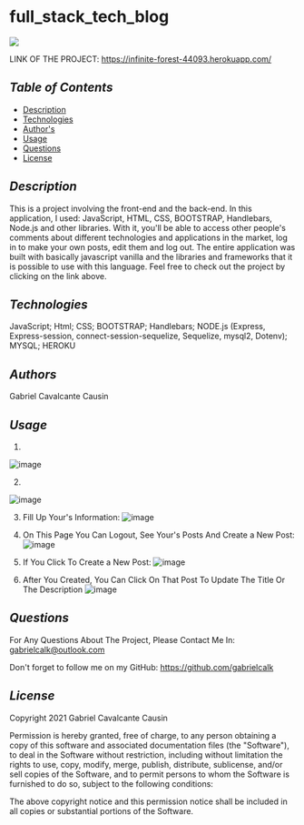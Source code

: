 # full_stack_tech_blog

<img src='https://img.shields.io/badge/license-MIT-yellow'>

LINK OF THE PROJECT: https://infinite-forest-44093.herokuapp.com/
    

## *Table of Contents*
- [Description](#description)
- [Technologies](#technologies)
- [Author's](#authors)
- [Usage](#usage)
- [Questions](#questions)
- [License](#license)
    


## *Description*
This is a project involving the front-end and the back-end. In this application, I used: JavaScript, HTML, CSS, BOOTSTRAP, Handlebars, Node.js and other libraries. With it, you'll be able to access other people's comments about different technologies and applications in the market, log in to make your own posts, edit them and log out. The entire application was built with basically javascript vanilla and the libraries and frameworks that it is possible to use with this language. Feel free to check out the project by clicking on the link above.


## *Technologies*
JavaScript;
Html;
CSS;
BOOTSTRAP;
Handlebars;
NODE.js (Express, Express-session, connect-session-sequelize, Sequelize, mysql2, Dotenv);
MYSQL;
HEROKU



## *Authors*
Gabriel Cavalcante Causin



## *Usage*
1)
![image](https://user-images.githubusercontent.com/89816900/140004807-851b8b54-4e8a-4305-904f-99ff2e192bd2.png)


2)
![image](https://user-images.githubusercontent.com/89816900/140004848-b2eacb70-d347-404d-b985-3d57905574e3.png)

3) Fill Up Your's Information:
![image](https://user-images.githubusercontent.com/89816900/140004881-49b813f7-2501-4293-bce4-1042e1d0af4c.png)

4) On This Page You Can Logout, See Your's Posts And Create a New Post:
![image](https://user-images.githubusercontent.com/89816900/140004946-7858d4ac-3151-4c0e-bddd-fca99e51eea2.png)

5) If You Click To Create a New Post:
 ![image](https://user-images.githubusercontent.com/89816900/140004982-94e4f305-a7f4-4325-8f4a-81d3d1dcecbe.png)

6) After You Created, You Can Click On That Post To Update The Title Or The Description
![image](https://user-images.githubusercontent.com/89816900/140005038-9d0359d0-212b-43c3-a855-6d15a6169874.png)


## *Questions*
For Any Questions About The Project, Please Contact Me In:
gabrielcalk@outlook.com

Don't forget to follow me on my GitHub: https://github.com/gabrielcalk



## *License*
Copyright 2021 Gabriel Cavalcante Causin

Permission is hereby granted, free of charge, to any person obtaining a copy of this software and associated documentation files (the "Software"), to deal in the Software without restriction, including without limitation the rights to use, copy, modify, merge, publish, distribute, sublicense, and/or sell copies of the Software, and to permit persons to whom the Software is furnished to do so, subject to the following conditions:

The above copyright notice and this permission notice shall be included in all copies or substantial portions of the Software.
